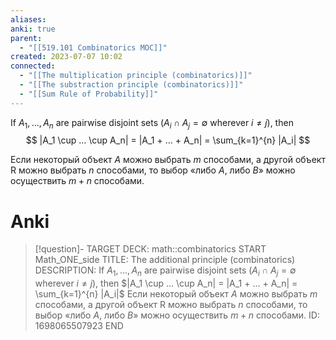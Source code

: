```yaml
---
aliases: 
anki: true
parent:
  - "[[519.101 Combinatorics MOC]]"
created: 2023-07-07 10:02
connected:
  - "[[The multiplication principle (combinatorics)]]"
  - "[[The substraction principle (combinatorics)]]"
  - "[[Sum Rule of Probability]]"
---
```

If $A_1,..., A_n$ are pairwise disjoint sets ($A_i \cap A_j = \emptyset$  wherever $i \neq j$), then
$$
|A_1 \cup ... \cup A_n| = |A_1 + ... + A_n| = \sum_{k=1}^{n} |A_i|
$$

Если некоторый объект $А$ можно выбрать $m$ способами, а другой объект R можно выбрать $n$ способами, то выбор «либо $А$, либо $В$» можно осуществить $m + n$ способами.

# Anki
> [!question]-
TARGET DECK: math::combinatorics
START
Math_ONE_side
TITLE: The additional principle (combinatorics)
DESCRIPTION: If $A_1,..., A_n$ are pairwise disjoint sets ($A_i \cap A_j = \emptyset$  wherever $i \neq j$), then
$|A_1 \cup ... \cup A_n| = |A_1 + ... + A_n| = \sum_{k=1}^{n} |A_i|$
Если некоторый объект $А$ можно выбрать $m$ способами, а другой объект R можно выбрать $n$ способами, то выбор «либо $А$, либо $В$» можно осуществить $m + n$ способами.
ID: 1698065507923
END